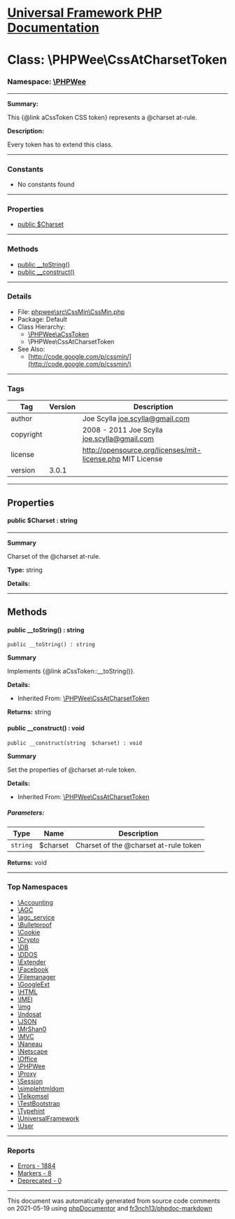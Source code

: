 # [Universal Framework PHP Documentation](../home.md)

# Class: \PHPWee\CssAtCharsetToken
### Namespace: [\PHPWee](../namespaces/PHPWee.md)
---
**Summary:**

This {@link aCssToken CSS token} represents a @charset at-rule.

**Description:**

Every token has to extend this class.

---
### Constants
* No constants found
---
### Properties
* [public $Charset](../classes/PHPWee.CssAtCharsetToken.md#property_Charset)
---
### Methods
* [public __toString()](../classes/PHPWee.CssAtCharsetToken.md#method___toString)
* [public __construct()](../classes/PHPWee.CssAtCharsetToken.md#method___construct)
---
### Details
* File: [phpwee\src\CssMin\CssMin.php](../files/phpwee.src.CssMin.CssMin.md)
* Package: Default
* Class Hierarchy: 
  * [\PHPWee\aCssToken](../classes/PHPWee.aCssToken.md)
  * \PHPWee\CssAtCharsetToken
* See Also:
  * [http://code.google.com/p/cssmin/](http://code.google.com/p/cssmin/)
---
### Tags
| Tag | Version | Description |
| --- | ------- | ----------- |
| author |  | Joe Scylla <joe.scylla@gmail.com> |
| copyright |  | 2008 - 2011 Joe Scylla <joe.scylla@gmail.com> |
| license |  | http://opensource.org/licenses/mit-license.php MIT License |
| version | 3.0.1 |  |
---
## Properties
<a name="property_Charset"></a>
#### public $Charset : string
---
**Summary**

Charset of the @charset at-rule.

**Type:** string

**Details:**



---
## Methods
<a name="method___toString" class="anchor"></a>
#### public __toString() : string

```
public __toString() : string
```

**Summary**

Implements {@link aCssToken::__toString()}.

**Details:**
* Inherited From: [\PHPWee\CssAtCharsetToken](../classes/PHPWee.CssAtCharsetToken.md)

**Returns:** string


<a name="method___construct" class="anchor"></a>
#### public __construct() : void

```
public __construct(string  $charset) : void
```

**Summary**

Set the properties of @charset at-rule token.

**Details:**
* Inherited From: [\PHPWee\CssAtCharsetToken](../classes/PHPWee.CssAtCharsetToken.md)
##### Parameters:
| Type | Name | Description |
| ---- | ---- | ----------- |
| <code>string</code> | $charset  | Charset of the @charset at-rule token |

**Returns:** void



---

### Top Namespaces

* [\Accounting](../namespaces/Accounting.md)
* [\AGC](../namespaces/AGC.md)
* [\agc_service](../namespaces/agc_service.md)
* [\Bulletproof](../namespaces/Bulletproof.md)
* [\Cookie](../namespaces/Cookie.md)
* [\Crypto](../namespaces/Crypto.md)
* [\DB](../namespaces/DB.md)
* [\DDOS](../namespaces/DDOS.md)
* [\Extender](../namespaces/Extender.md)
* [\Facebook](../namespaces/Facebook.md)
* [\Filemanager](../namespaces/Filemanager.md)
* [\GoogleExt](../namespaces/GoogleExt.md)
* [\HTML](../namespaces/HTML.md)
* [\IMEI](../namespaces/IMEI.md)
* [\img](../namespaces/img.md)
* [\Indosat](../namespaces/Indosat.md)
* [\JSON](../namespaces/JSON.md)
* [\MrShan0](../namespaces/MrShan0.md)
* [\MVC](../namespaces/MVC.md)
* [\Naneau](../namespaces/Naneau.md)
* [\Netscape](../namespaces/Netscape.md)
* [\Office](../namespaces/Office.md)
* [\PHPWee](../namespaces/PHPWee.md)
* [\Proxy](../namespaces/Proxy.md)
* [\Session](../namespaces/Session.md)
* [\simplehtmldom](../namespaces/simplehtmldom.md)
* [\Telkomsel](../namespaces/Telkomsel.md)
* [\TestBootstrap](../namespaces/TestBootstrap.md)
* [\Typehint](../namespaces/Typehint.md)
* [\UniversalFramework](../namespaces/UniversalFramework.md)
* [\User](../namespaces/User.md)

---

### Reports
* [Errors - 1884](../reports/errors.md)
* [Markers - 8](../reports/markers.md)
* [Deprecated - 0](../reports/deprecated.md)

---

This document was automatically generated from source code comments on 2021-05-19 using [phpDocumentor](http://www.phpdoc.org/) and [fr3nch13/phpdoc-markdown](https://github.com/fr3nch13/phpdoc-markdown)
